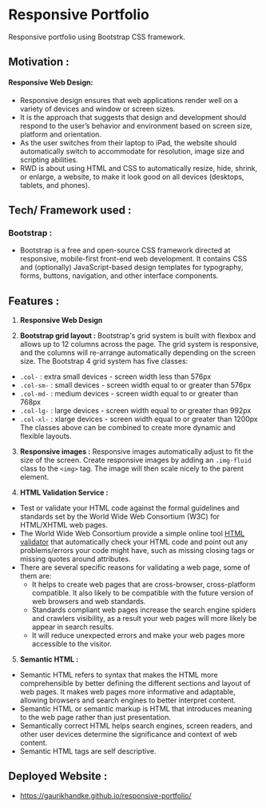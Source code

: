 # Responsive Portfolio

Responsive portfolio using Bootstrap CSS framework.

## Motivation :

#### Responsive Web Design:

* Responsive design ensures that web applications render well on a variety of devices and window or screen sizes.
* It is the approach that suggests that design and development should respond to the user’s behavior and environment based on screen size, platform and orientation.
* As the user switches from their laptop to iPad, the website should automatically switch to accommodate for resolution, image size and scripting abilities. 
* RWD is about using HTML and CSS to automatically resize, hide, shrink, or enlarge, a website, to make it look good on all devices (desktops, tablets, and phones).

## Tech/ Framework used :

### Bootstrap : 

* Bootstrap is a free and open-source CSS framework directed at responsive, mobile-first front-end web development. It contains CSS and (optionally) JavaScript-based design templates for typography, forms, buttons, navigation, and other interface components.
        
## Features :

1. **Responsive Web Design**

2. **Bootstrap grid layout :** Bootstrap's grid system is built with flexbox and allows up to 12 columns across the page. The grid system is responsive, and the columns will re-arrange automatically depending on the screen size. 
The Bootstrap 4 grid system has five classes: 
  * `.col-` : extra small devices - screen width less than 576px
  * `.col-sm-` : small devices - screen width equal to or greater than 576px
  * `.col-md-` : medium devices - screen width equal to or greater than 768px
  * `.col-lg-` : large devices - screen width equal to or greater than 992px
  * `.col-xl-` : xlarge devices - screen width equal to or greater than 1200px
The classes above can be combined to create more dynamic and flexible layouts.

3. **Responsive images :** Responsive images automatically adjust to fit the size of the screen.
Create responsive images by adding an `.img-fluid` class to the `<img>` tag. The image will then scale nicely to the parent element.

4. **HTML Validation Service :**  
  * Test or validate your HTML code against the formal guidelines and standards set by the World Wide Web Consortium (W3C) for HTML/XHTML web pages.
  * The World Wide Web Consortium provide a simple online tool [HTML validator](https://validator.w3.org/) that automatically check your HTML code and point out any problems/errors your code might have, such as missing closing tags or missing quotes around attributes.
  * There are several specific reasons for validating a web page, some of them are:
    * It helps to create web pages that are cross-browser, cross-platform compatible. It also likely to be compatible with the future version of web browsers and web standards.
    * Standards compliant web pages increase the search engine spiders and crawlers visibility, as a result your web pages will more likely be appear in search results.
    * It will reduce unexpected errors and make your web pages more accessible to the visitor.

5. **Semantic HTML :**
  * Semantic HTML refers to syntax that makes the HTML more comprehensible by better defining the different sections and layout of web pages. It makes web pages more informative and adaptable, allowing browsers and search engines to better interpret content.
  * Semantic HTML or semantic markup is HTML that introduces meaning to the web page rather than just presentation.
  * Semantically correct HTML helps search engines, screen readers, and other user devices determine the significance and context of web content.
  * Semantic HTML tags are self descriptive.

## Deployed Website :
* https://gaurikhandke.github.io/responsive-portfolio/

